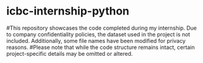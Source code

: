 # icbc-internship-python
#This repository showcases the code completed during my internship. Due to company confidentiality policies, the dataset used in the project is not included. Additionally, some file names have been modified for privacy reasons.
#Please note that while the code structure remains intact, certain project-specific details may be omitted or altered.
